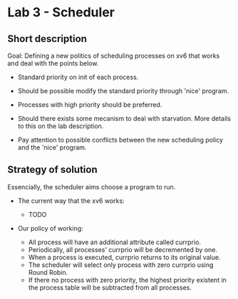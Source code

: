 # Lab 3 - Scheduler

## Short description

Goal: Defining a new politics of scheduling processes on xv6 that works and deal with the points below.

- Standard priority on init of each process.

- Should be possible modify the standard priority through 'nice' program.

- Processes with high priority should be preferred.

- Should there exists some mecanism to deal with starvation. More details to this on the lab description.

- Pay attention to possible conflicts between the new scheduling policy and the 'nice' program.

## Strategy of solution 

Essencially, the scheduler aims choose a program to run.

- The current way that the xv6 works:
  - TODO

- Our policy of working:
  - All process will have an additional attribute called currprio.
  - Periodically, all processes' currprio will be decremented by one.
  - When a process is executed, currprio returns to its original value.
  - The scheduler will select only process with zero currprio using Round Robin.
  - If there no process with zero priority, the highest priority existent in the process table will be subtracted from all processes.
